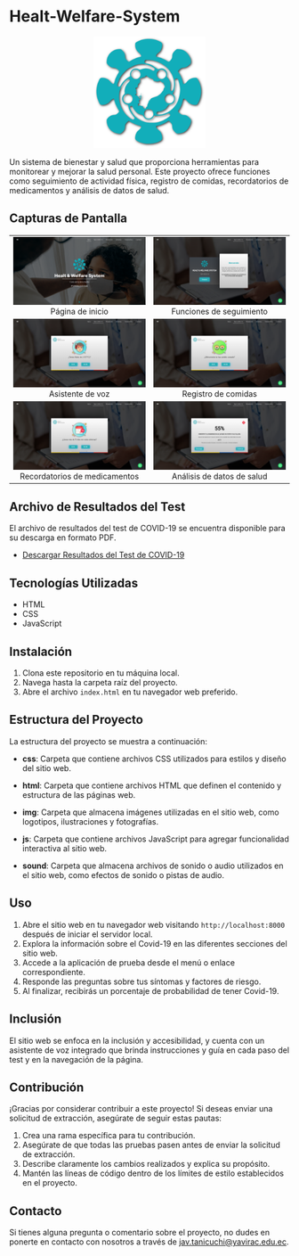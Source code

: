 # Healt-Welfare-System

<p align="center">
  <img src="img/logos/logo_celeste.png" alt="Logo del proyecto" width="200">
</p>

Un sistema de bienestar y salud que proporciona herramientas para monitorear y mejorar la salud personal. Este proyecto ofrece funciones como seguimiento de actividad física, registro de comidas, recordatorios de medicamentos y análisis de datos de salud.

## Capturas de Pantalla

<div style="width: 100%;">
  <table style="width: 100%;">
    <tr>
      <td align="center" width="50%">
        <img src="img/capturas/cap-1.png" alt="Página de inicio" width="100%">
        <br>
        Página de inicio
      </td>
      <td align="center" width="50%">
        <img src="img/capturas/cap-2.png" alt="Funciones de seguimiento" width="100%">
        <br>
        Funciones de seguimiento
      </td>
    </tr>
    <tr>
      <td align="center" width="50%">
        <img src="img/capturas/cap-3.png" alt="Asistente de voz" width="100%">
        <br>
        Asistente de voz
      </td>
      <td align="center" width="50%">
        <img src="img/capturas/cap-4.png" alt="Registro de comidas" width="100%">
        <br>
        Registro de comidas
      </td>
    </tr>
    <tr>
      <td align="center" width="50%">
        <img src="img/capturas/cap-5.png" alt="Recordatorios de medicamentos" width="100%">
        <br>
        Recordatorios de medicamentos
      </td>
      <td align="center" width="50%">
        <img src="img/capturas/cap-6.png" alt="Análisis de datos de salud" width="100%">
        <br>
        Análisis de datos de salud
      </td>
    </tr>
  </table>
</div>

## Archivo de Resultados del Test

El archivo de resultados del test de COVID-19 se encuentra disponible para su descarga en formato PDF.

- [Descargar Resultados del Test de COVID-19](img/capturas/resultados-test.pdf)

## Tecnologías Utilizadas

- HTML
- CSS
- JavaScript

## Instalación

1. Clona este repositorio en tu máquina local.
2. Navega hasta la carpeta raíz del proyecto.
3. Abre el archivo `index.html` en tu navegador web preferido.

## Estructura del Proyecto

La estructura del proyecto se muestra a continuación:

- **css**: Carpeta que contiene archivos CSS utilizados para estilos y diseño del sitio web.

- **html**: Carpeta que contiene archivos HTML que definen el contenido y estructura de las páginas web.

- **img**: Carpeta que almacena imágenes utilizadas en el sitio web, como logotipos, ilustraciones y fotografías.

- **js**: Carpeta que contiene archivos JavaScript para agregar funcionalidad interactiva al sitio web.

- **sound**: Carpeta que almacena archivos de sonido o audio utilizados en el sitio web, como efectos de sonido o pistas de audio.

## Uso

1. Abre el sitio web en tu navegador web visitando `http://localhost:8000` después de iniciar el servidor local.
2. Explora la información sobre el Covid-19 en las diferentes secciones del sitio web.
3. Accede a la aplicación de prueba desde el menú o enlace correspondiente.
4. Responde las preguntas sobre tus síntomas y factores de riesgo.
5. Al finalizar, recibirás un porcentaje de probabilidad de tener Covid-19.

## Inclusión

El sitio web se enfoca en la inclusión y accesibilidad, y cuenta con un asistente de voz integrado que brinda instrucciones y guía en cada paso del test y en la navegación de la página.

## Contribución

¡Gracias por considerar contribuir a este proyecto! Si deseas enviar una solicitud de extracción, asegúrate de seguir estas pautas:

1. Crea una rama específica para tu contribución.
2. Asegúrate de que todas las pruebas pasen antes de enviar la solicitud de extracción.
3. Describe claramente los cambios realizados y explica su propósito.
4. Mantén las líneas de código dentro de los límites de estilo establecidos en el proyecto.

## Contacto

Si tienes alguna pregunta o comentario sobre el proyecto, no dudes en ponerte en contacto con nosotros a través de jav.tanicuchi@yavirac.edu.ec.

